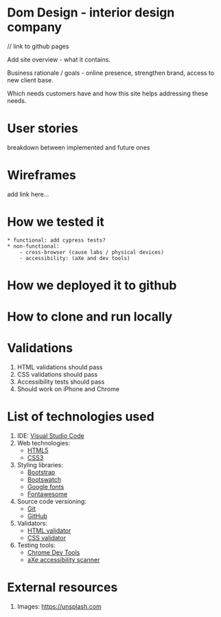 # Dom Design - interior design company

// link to github pages

Add site overview - what it contains.

Business rationale / goals - online presence, strengthen brand, access to new client base.

Which needs customers have and how this site helps addressing these needs.

# User stories

breakdown between implemented and future ones

# Wireframes

add link here...



# How we tested it

    * functional: add cypress tests?
    * non-functional:
        - cross-browser (cause labs / physical devices)
        - accessibility: (aXe and dev tools)


# How we deployed it to github

# How to clone and run locally

# Validations

1. HTML validations should pass
2. CSS validations should pass
3. Accessibility tests should pass
4. Should work on iPhone and Chrome

# List of technologies used

 1. IDE: [Visual Studio Code](https://code.visualstudio.com/)
 2. Web technologies:
    - [HTML5](https://en.wikipedia.org/wiki/HTML5)
    - [CSS3](https://en.wikipedia.org/wiki/Cascading_Style_Sheets#CSS_3)
 3. Styling libraries:
    - [Bootstrap](https://getbootstrap.com)
    - [Bootswatch](https://bootswatch.com)
    - [Google fonts](https://fonts.google.com)
    - [Fontawesome](https://fontawesome.com)
 4. Source code versioning:
    - [Git](https://en.wikipedia.org/wiki/Git)
    - [GitHub](https://github.com)
 5. Validators:
    - [HTML validator](https://validator.w3.org/)
    - [CSS validator](http://jigsaw.w3.org/css-validator/)
 6. Testing tools:
    - [Chrome Dev Tools](https://developers.google.com/web/tools/chrome-devtools)
    - [aXe accessibility scanner](https://www.deque.com/axe)


# External resources

1. Images: https://unsplash.com